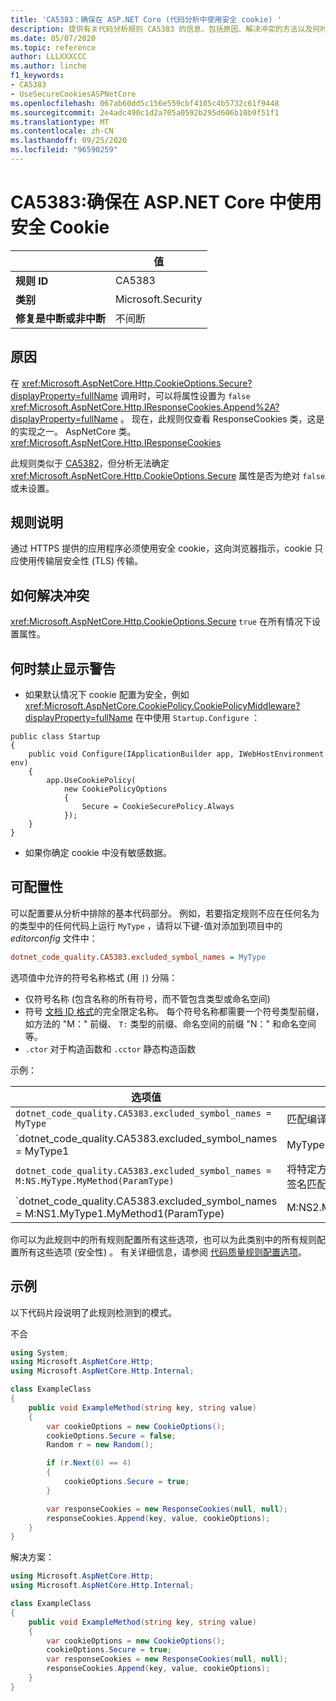 ```yaml
---
title: 'CA5383：确保在 ASP.NET Core (代码分析中使用安全 cookie) '
description: 提供有关代码分析规则 CA5383 的信息，包括原因、解决冲突的方法以及何时取消显示。
ms.date: 05/07/2020
ms.topic: reference
author: LLLXXXCCC
ms.author: linche
f1_keywords:
- CA5383
- UseSecureCookiesASPNetCore
ms.openlocfilehash: 067ab60dd5c156e559cbf4105c4b5732c61f9448
ms.sourcegitcommit: 2e4adc490c1d2a705a0592b295d606b10b9f51f1
ms.translationtype: MT
ms.contentlocale: zh-CN
ms.lasthandoff: 09/25/2020
ms.locfileid: "96590259"
---
```

# <a name="ca5383-ensure-use-secure-cookies-in-aspnet-core"></a>CA5383:确保在 ASP.NET Core 中使用安全 Cookie

| | 值 |
|-|-|
| **规则 ID** |CA5383|
| **类别** |Microsoft.Security|
| **修复是中断或非中断** |不间断|

## <a name="cause"></a>原因

在 <xref:Microsoft.AspNetCore.Http.CookieOptions.Secure?displayProperty=fullName> 调用时，可以将属性设置为 `false` <xref:Microsoft.AspNetCore.Http.IResponseCookies.Append%2A?displayProperty=fullName> 。 现在，此规则仅查看 ResponseCookies 类，这是的实现之一。 AspNetCore 类。 <xref:Microsoft.AspNetCore.Http.IResponseCookies>

此规则类似于 [CA5382](ca5382.md)，但分析无法确定 <xref:Microsoft.AspNetCore.Http.CookieOptions.Secure> 属性是否为绝对 `false` 或未设置。

## <a name="rule-description"></a>规则说明

通过 HTTPS 提供的应用程序必须使用安全 cookie，这向浏览器指示，cookie 只应使用传输层安全性 (TLS) 传输。

## <a name="how-to-fix-violations"></a>如何解决冲突

<xref:Microsoft.AspNetCore.Http.CookieOptions.Secure> `true` 在所有情况下设置属性。

## <a name="when-to-suppress-warnings"></a>何时禁止显示警告

- 如果默认情况下 cookie 配置为安全，例如 <xref:Microsoft.AspNetCore.CookiePolicy.CookiePolicyMiddleware?displayProperty=fullName> 在中使用 `Startup.Configure` ：

```
public class Startup
{
    public void Configure(IApplicationBuilder app, IWebHostEnvironment env)
    {
        app.UseCookiePolicy(
            new CookiePolicyOptions
            {
                Secure = CookieSecurePolicy.Always
            });
    }
}
```

- 如果你确定 cookie 中没有敏感数据。

## <a name="configurability"></a>可配置性

可以配置要从分析中排除的基本代码部分。 例如，若要指定规则不应在任何名为的类型中的任何代码上运行 `MyType` ，请将以下键-值对添加到项目中的 *editorconfig* 文件中：

```ini
dotnet_code_quality.CA5383.excluded_symbol_names = MyType
```

选项值中允许的符号名称格式 (用 `|`) 分隔：

- 仅符号名称 (包含名称的所有符号，而不管包含类型或命名空间) 
- 符号 [文档 ID 格式](https://github.com/dotnet/csharplang/blob/master/spec/documentation-comments.md#id-string-format)的完全限定名称。 每个符号名称都需要一个符号类型前缀，如方法的 "M：" 前缀、 `T:` 类型的前缀、命名空间的前缀 "N：" 和命名空间等。
- `.ctor` 对于构造函数和 `.cctor` 静态构造函数

示例：

| 选项值 | 总结 |
| --- | --- |
|`dotnet_code_quality.CA5383.excluded_symbol_names = MyType` | 匹配编译中的所有名为 "MyType" 的符号
|`dotnet_code_quality.CA5383.excluded_symbol_names = MyType1|MyType2` | 匹配编译中名为 "MyType1" 或 "MyType2" 的所有符号
|`dotnet_code_quality.CA5383.excluded_symbol_names = M:NS.MyType.MyMethod(ParamType)` | 将特定方法 "MyMethod" 与给定的完全限定签名匹配
|`dotnet_code_quality.CA5383.excluded_symbol_names = M:NS1.MyType1.MyMethod1(ParamType)|M:NS2.MyType2.MyMethod2(ParamType)` | 将特定方法 "MyMethod1" 和 "MyMethod2" 与相应的完全限定签名匹配

你可以为此规则中的所有规则配置所有这些选项，也可以为此类别中的所有规则配置所有这些选项 (安全性) 。 有关详细信息，请参阅 [代码质量规则配置选项](../code-quality-rule-options.md)。

## <a name="example"></a>示例

以下代码片段说明了此规则检测到的模式。

不合

```csharp
using System;
using Microsoft.AspNetCore.Http;
using Microsoft.AspNetCore.Http.Internal;

class ExampleClass
{
    public void ExampleMethod(string key, string value)
    {
        var cookieOptions = new CookieOptions();
        cookieOptions.Secure = false;
        Random r = new Random();

        if (r.Next(6) == 4)
        {
            cookieOptions.Secure = true;
        }

        var responseCookies = new ResponseCookies(null, null);
        responseCookies.Append(key, value, cookieOptions);
    }
}
```

解决方案：

```csharp
using Microsoft.AspNetCore.Http;
using Microsoft.AspNetCore.Http.Internal;

class ExampleClass
{
    public void ExampleMethod(string key, string value)
    {
        var cookieOptions = new CookieOptions();
        cookieOptions.Secure = true;
        var responseCookies = new ResponseCookies(null, null);
        responseCookies.Append(key, value, cookieOptions);
    }
}
```
